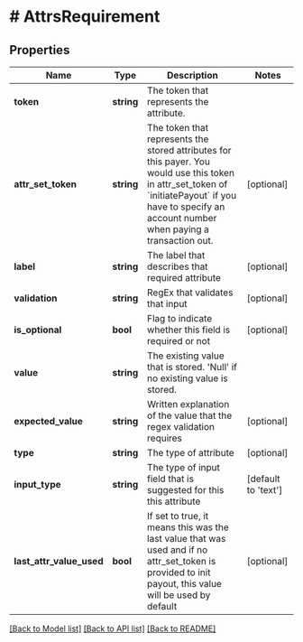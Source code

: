 # # AttrsRequirement

## Properties

Name | Type | Description | Notes
------------ | ------------- | ------------- | -------------
**token** | **string** | The token that represents the attribute. |
**attr_set_token** | **string** | The token that represents the stored attributes for this payer. You would use this token in attr_set_token of &#x60;initiatePayout&#x60; if you have to specify an account number when paying a transaction out. | [optional]
**label** | **string** | The label that describes that required attribute | [optional]
**validation** | **string** | RegEx that validates that input | [optional]
**is_optional** | **bool** | Flag to indicate whether this field is required or not | [optional]
**value** | **string** | The existing value that is stored. &#39;Null&#39; if no existing value is stored. |
**expected_value** | **string** | Written explanation of the value that the regex validation requires | [optional]
**type** | **string** | The type of attribute | [optional]
**input_type** | **string** | The type of input field that is suggested for this this attribute | [default to 'text']
**last_attr_value_used** | **bool** | If set to true, it means this was the last value that was used and if no attr_set_token is provided to init payout, this value will be used by default | [optional]

[[Back to Model list]](../../README.md#models) [[Back to API list]](../../README.md#endpoints) [[Back to README]](../../README.md)
